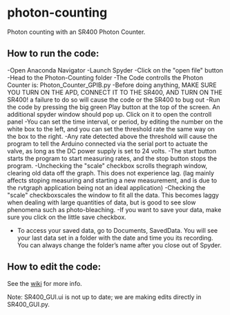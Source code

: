 # photon-counting
Photon counting with an SR400 Photon Counter.

## How to run the code:
-Open Anaconda Navigator
-Launch Spyder
-Click on the "open file" button
-Head to the Photon-Counting folder
-The Code controlls the Photon Counter is: Photon_Counter_GPIB.py
-Before doing anything, MAKE SURE YOU TURN ON THE APD, CONNECT IT TO THE 
 SR400, AND TURN ON THE SR400! a failure to do so will cause the code or the
 SR400 to bug out
-Run the code by pressing the big green Play button at the top of the screen.
 An additional spyder window should pop up. Click on it to open the controll panel
-You can set the time interval, or period, by editing the number on the white 
 box to the left, and you can set the threshold rate the same way on the box to
 the right.
-Any rate detected above the threshold will cause the program to 
 tell the Arduino connected via the serial port to actuate the valve, as long 
 as the DC power supply is set to 24 volts.
 -The start button starts the program to start measuring rates, and the stop 
 button stops the program. 
 -Unchecking the "scale" checkbox scrolls thegraph window, clearing old data off the 
 graph. This does not experience lag. (lag mainly affects stoping measuring and 
 starting a new measurement, and is due to the rvtgraph application being not
 an ideal application) 
-Checking the "scale" checkboxscales the window to fit all the data. This 
 becomes laggy when dealing with large quantities of data, but is good to see 
 slow phenomena such as photo-bleaching.
-If you want to save your data, make sure you click on the little save checkbox.
- To access your saved data, go to Documents, SavedData. You will see your last data 
 set in a folder with the date and time you its recording. You can always 
 change the folder’s name after you close out of Spyder. 
## How to edit the code:
See the [wiki](https://github.com/horowitz-lab/photon-counting/wiki) for more info.

Note:  	SR400_GUI.ui is not up to date; we are making edits directly in	SR400_GUI.py.
